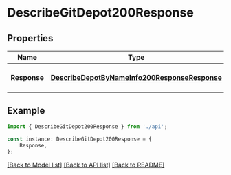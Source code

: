 # DescribeGitDepot200Response


## Properties

Name | Type | Description | Notes
------------ | ------------- | ------------- | -------------
**Response** | [**DescribeDepotByNameInfo200ResponseResponse**](DescribeDepotByNameInfo200ResponseResponse.md) |  | [optional] [default to undefined]

## Example

```typescript
import { DescribeGitDepot200Response } from './api';

const instance: DescribeGitDepot200Response = {
    Response,
};
```

[[Back to Model list]](../README.md#documentation-for-models) [[Back to API list]](../README.md#documentation-for-api-endpoints) [[Back to README]](../README.md)
